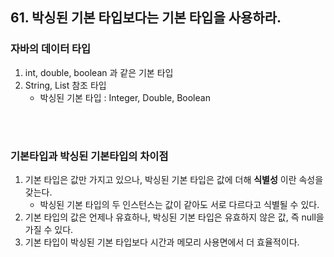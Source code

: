 ## 61. 박싱된 기본 타입보다는 기본 타입을 사용하라.


### 자바의 데이터 타입
1. int, double, boolean 과 같은 기본 타입 
2. String, List 참조 타입
    - 박싱된 기본 타입 : Integer, Double, Boolean

</br>
</br>

### 기본타입과 박싱된 기본타입의 차이점
1. 기본 타입은 값만 가지고 있으나, 박싱된 기본 타입은 값에 더해 __식별성__ 이란 속성을 갖는다.
    - 박싱된 기본 타입의 두 인스턴스는 값이 같아도 서로 다르다고 식별될 수 있다. 
2. 기본 타입의 값은 언제나 유효하나, 박싱된 기본 타입은 유효하지 않은 값, 즉 null을 가질 수 있다. 
3. 기본 타입이 박싱된 기본 타입보다 시간과 메모리 사용면에서 더 효율적이다.
    

</br>
</br>



### 
</br>
</br>